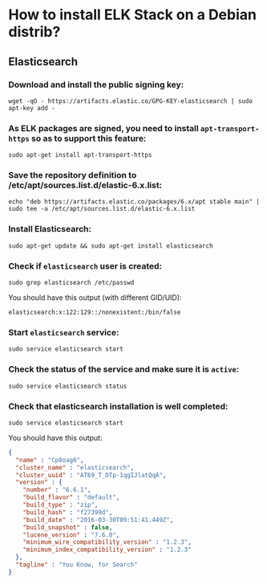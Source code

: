 # How to install ELK Stack on a Debian distrib?
## Elasticsearch

### Download and install the public signing key:
```shell
wget -qO - https://artifacts.elastic.co/GPG-KEY-elasticsearch | sudo apt-key add -
```
### As ELK packages are signed, you need to install `apt-transport-https` so as to support this feature:
```shell
sudo apt-get install apt-transport-https
```
### Save the repository definition to /etc/apt/sources.list.d/elastic-6.x.list:
```shell
echo "deb https://artifacts.elastic.co/packages/6.x/apt stable main" | sudo tee -a /etc/apt/sources.list.d/elastic-6.x.list
```
### Install Elasticsearch:
```shell
sudo apt-get update && sudo apt-get install elasticsearch
```

### Check if `elasticsearch` user is created:
```shell
sudo grep elasticsearch /etc/passwd
```

You should have this output (with different GID/UID):
```shell
elasticsearch:x:122:129::/nonexistent:/bin/false
```

### Start `elasticsearch` service: 
```shell
sudo service elasticsearch start
```

### Check the status of the service and make sure it is `active`:
```shell
sudo service elasticsearch status
```
### Check that elasticsearch installation is well completed:
```shell
sudo service elasticsearch start
``` 

You should have this output:
```JSON
{
  "name" : "Cp8oag6",
  "cluster_name" : "elasticsearch",
  "cluster_uuid" : "AT69_T_DTp-1qgIJlatQqA",
  "version" : {
    "number" : "6.6.1",
    "build_flavor" : "default",
    "build_type" : "zip",
    "build_hash" : "f27399d",
    "build_date" : "2016-03-30T09:51:41.449Z",
    "build_snapshot" : false,
    "lucene_version" : "7.6.0",
    "minimum_wire_compatibility_version" : "1.2.3",
    "minimum_index_compatibility_version" : "1.2.3"
  },
  "tagline" : "You Know, for Search"
}
```
